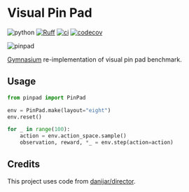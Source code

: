 # Visual Pin Pad

![python](https://img.shields.io/badge/python-3.8-blue)
[![Ruff](https://img.shields.io/endpoint?url=https://raw.githubusercontent.com/charliermarsh/ruff/main/assets/badge/v2.json)](https://github.com/astral-sh/ruff)
[![ci](https://github.com/nomutin/pinpad/actions/workflows/ci.yaml/badge.svg)](https://github.com/nomutin/pinpad/actions/workflows/ci.yaml)
[![codecov](https://codecov.io/gh/nomutin/pinpad/graph/badge.svg?token=86HMBUQ1NE)](https://codecov.io/gh/nomutin/pinpad)

![pinpad](https://ar5iv.labs.arxiv.org/html/2206.04114/assets/x7.png)

[Gymnasium](https://github.com/Farama-Foundation/Gymnasium) re-implementation of visual pin pad benchmark.

## Usage

```python
from pinpad import PinPad

env = PinPad.make(layout="eight")
env.reset()

for _ in range(100):
    action = env.action_space.sample()
    observation, reward, *_ = env.step(action=action)
```

## Credits

This project uses code from [danijar/director](https://github.com/danijar/director).
